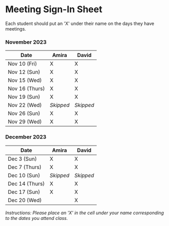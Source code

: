 # Meeting Sign-In Sheet

Each student should put an 'X' under their name on the days they have meetings.

### November 2023

| Date        | Amira | David |
|-------------|-----------|-----------|
| Nov 10 (Fri) |     X      |     X      |
| Nov 12 (Sun)|     X      |     X      |
| Nov 15 (Wed)|      X     |    X       |
| Nov 16 (Thurs)|    X       |   X        |
| Nov 19 (Sun)|      X     |   X        |
| Nov 22 (Wed) | *Skipped*      | *Skipped*          |
| Nov 26 (Sun) |   X    |    X       |
| Nov 29 (Wed) |   X    |    X       |

### December 2023

| Date        | Amira | David |
|-------------|-----------|-----------|
| Dec 3 (Sun) |     X      |    X       |
| Dec 7 (Thurs)|      X     |   X        |
| Dec 10 (Sun)|     *Skipped*      |     *Skipped*      |
| Dec 14 (Thurs)|     X      |     X      |
| Dec 17 (Sun)|     X      |    X       |
| Dec 20 (Wed)|           |     X      |

*Instructions: Please place an 'X' in the cell under your name corresponding to the dates you attend class.*
